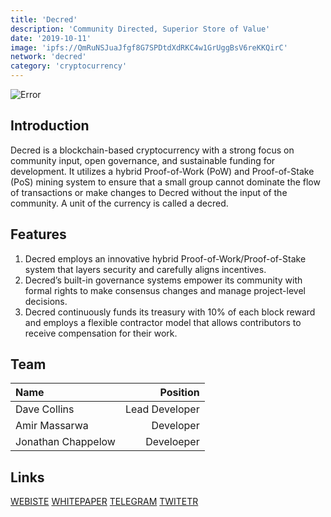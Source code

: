 ```yaml
---
title: 'Decred'
description: 'Community Directed, Superior Store of Value'
date: '2019-10-11'
image: 'ipfs://QmRuNSJuaJfgf8G7SPDtdXdRKC4w1GrUggBsV6reKKQirC'
network: 'decred'
category: 'cryptocurrency'
---
```


![Error](ipfs://QmXDJEtiKrFQTHqmfD1GSy2YQPWxYnozWhoZzpXxdtZpJy)

## Introduction
Decred is a blockchain-based cryptocurrency with a strong focus on community input, open governance, and sustainable funding for development. It utilizes a hybrid Proof-of-Work (PoW) and Proof-of-Stake (PoS) mining system to ensure that a small group cannot dominate the flow of transactions or make changes to Decred without the input of the community. A unit of the currency is called a decred.

## Features
1. Decred employs an innovative hybrid Proof-of-Work/Proof-of-Stake system that layers security and carefully aligns incentives.
2. Decred’s built-in governance systems empower its community with formal rights to make consensus changes and manage project-level decisions. 
3. Decred continuously funds its treasury with 10% of each block reward and employs a flexible contractor model that allows contributors to receive compensation for their work. 
   

## Team

| Name  |  Position |
|:---|---:|
|Dave Collins  | Lead Developer |
| Amir Massarwa | Developer |
|Jonathan Chappelow| Develoeper|


## Links

[WEBISTE](https://decred.org/)
[WHITEPAPER](https://docs.decred.org/)
[TELEGRAM](https://t.me/decred)
[TWITETR](https://twitter.com/decredproject)